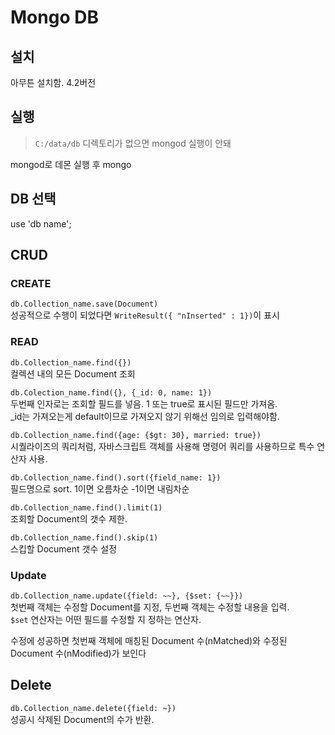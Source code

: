 # Mongo DB

## 설치
아무튼 설치함. 4.2버전

## 실행
> `C:/data/db` 디렉토리가 없으면 mongod 실행이 안돼

mongod로 데몬 실행 후 mongo

## DB 선택
use 'db name';


## CRUD

### CREATE
`db.Collection_name.save(Document)`  
성공적으로 수행이 되었다면 `WriteResult({ "nInserted" : 1})`이 표시

### READ

`db.Collection_name.find({})`  
컬렉션 내의 모든 Document 조회

`db.Colection_name.find({}, {_id: 0, name: 1})`  
두번째 인자로는 조회할 필드를 넣음. 1 또는 true로 표시된 필드만 가져옴.  
_id는 가져오는게 default이므로 가져오지 않기 위해선 임의로 입력해야함.

`db.Collection_name.find({age: {$gt: 30}, married: true})`  
시퀄라이즈의 쿼리처럼, 자바스크립트 객체를 사용해 명령어 쿼리를 사용하므로 특수 연산자 사용.

`db.Collection_name.find().sort({field_name: 1})`  
필드명으로 sort. 1이면 오름차순 -1이면 내림차순

`db.Collection_name.find().limit(1)`  
조회할 Document의 갯수 제한.

`db.Collection_name.find().skip(1)`  
스킵할 Document 갯수 설정

### Update
`db.Collection_name.update({field: ~~}, {$set: {~~}})`  
첫번째 객체는 수정할 Document를 지정, 두번째 객체는 수정할 내용을 입력.  
`$set` 연산자는 어떤 필드를 수정할 지 정하는 연산자.

수정에 성공하면 첫번째 객체에 매칭된 Document 수(nMatched)와 수정된 Document 수(nModified)가 보인다  


## Delete
`db.Collection_name.delete({field: ~})`  
성공시 삭제된 Document의 수가 반환.


